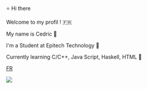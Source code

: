 ⭐ Hi there 

Welcome to my profil !   🇫🇷     

My name is Cedric    🦊 

I'm a Student at Epitech Technology   🚀

Currently learning C/C++, Java Script, Haskell, HTML   🌱

[FR](README_fr.md)

![](https://raw.githubusercontent.com/cedric-roulof/cedric-roulof/master/profile-summary-card-output/city_lights/0-profile-details.svg)
